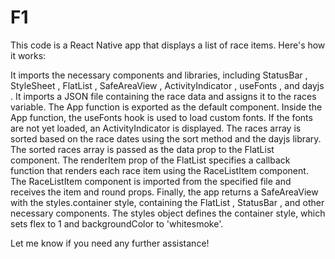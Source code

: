 # F1
This code is a React Native app that displays a list of race items. Here's how it works:

It imports the necessary components and libraries, including StatusBar , StyleSheet , FlatList , SafeAreaView , ActivityIndicator , useFonts , and dayjs .
It imports a JSON file containing the race data and assigns it to the races variable.
The App function is exported as the default component.
Inside the App function, the useFonts hook is used to load custom fonts.
If the fonts are not yet loaded, an ActivityIndicator is displayed.
The races array is sorted based on the race dates using the sort method and the dayjs library.
The sorted races array is passed as the data prop to the FlatList component.
The renderItem prop of the FlatList specifies a callback function that renders each race item using the RaceListItem component.
The RaceListItem component is imported from the specified file and receives the item and round props.
Finally, the app returns a SafeAreaView with the styles.container style, containing the FlatList , StatusBar , and other necessary components.
The styles object defines the container style, which sets flex to 1 and backgroundColor to 'whitesmoke'.

Let me know if you need any further assistance!
